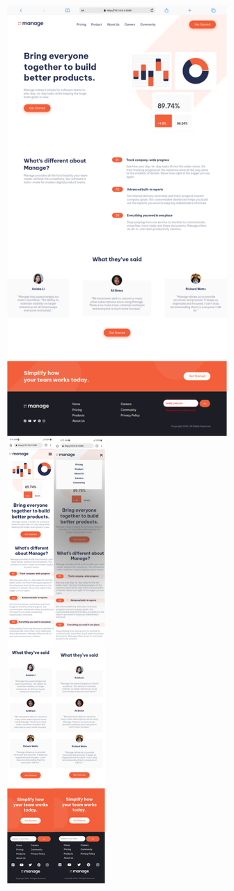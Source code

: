 <img src="./Desktop.png">
<br />
<div style="display :flex;">
<img src="./hamburger.png">
<img src="./close.png">
</div>
